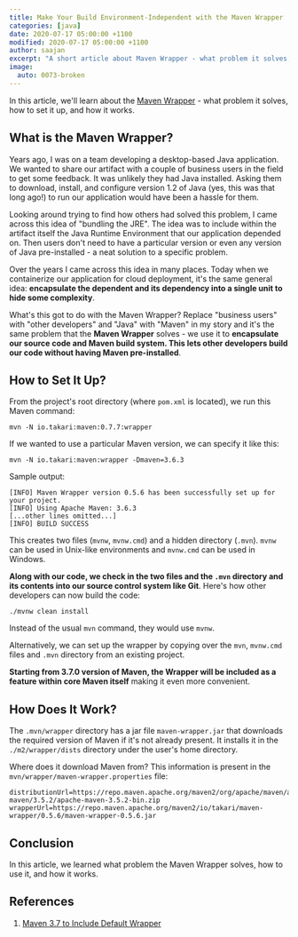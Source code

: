 ```yaml
---
title: Make Your Build Environment-Independent with the Maven Wrapper
categories: [java]
date: 2020-07-17 05:00:00 +1100
modified: 2020-07-17 05:00:00 +1100
author: saajan
excerpt: "A short article about Maven Wrapper - what problem it solves, how to set it up, and how it works"
image:
  auto: 0073-broken
---
```


In this article, we'll learn about the [Maven Wrapper](https://github.com/takari/maven-wrapper) - what problem it solves, how to set it up, and how it works.

## What is the Maven Wrapper?

Years ago, I was on a team developing a desktop-based Java application. We wanted to share our artifact with a couple of business users in the field to get some feedback. It was unlikely they had Java installed. Asking them to download, install, and configure version 1.2 of Java (yes, this was that long ago!) to run our application would have been a hassle for them. 

Looking around trying to find how others had solved this problem, I came across this idea of "bundling the JRE". The idea was to include within the artifact itself the Java Runtime Environment that our application depended on. Then users don't need to have a particular version or even any version of Java pre-installed - a neat solution to a specific problem. 

Over the years I came across this idea in many places. Today when we containerize our application for cloud deployment, it's the same general idea: **encapsulate the dependent and its dependency into a single unit to hide some complexity**. 

What's this got to do with the Maven Wrapper? Replace "business users" with "other developers" and "Java" with "Maven" in my story and it's the same problem that the **Maven Wrapper** solves - we use it to **encapsulate our source code and Maven build system. This lets other developers build our code without having Maven pre-installed**.

## How to Set It Up?

From the project's root directory (where `pom.xml` is located), we run this Maven command:

```
mvn -N io.takari:maven:0.7.7:wrapper
```

If we wanted to use a particular Maven version, we can specify it like this:

```
mvn -N io.takari:maven:wrapper -Dmaven=3.6.3
```

Sample output:

```
[INFO] Maven Wrapper version 0.5.6 has been successfully set up for your project.
[INFO] Using Apache Maven: 3.6.3
[...other lines omitted...]
[INFO] BUILD SUCCESS
```

This creates two files (`mvnw`, `mvnw.cmd`) and a hidden directory (`.mvn`). `mvnw` can be used in Unix-like environments and `mvnw.cmd` can be used in Windows. 

**Along with our code, we check in the two files and the `.mvn` directory and its contents into our source control system like Git**. Here's how other developers can now build the code:

```
./mvnw clean install
```

Instead of the usual `mvn` command, they would use `mvnw`. 

Alternatively, we can set up the wrapper by copying over the `mvn`, `mvnw.cmd` files and `.mvn` directory from an existing project.

**Starting from 3.7.0 version of Maven, the Wrapper will be included as a feature within core Maven itself** making it even more convenient. 

## How Does It Work?

The `.mvn/wrapper` directory has a jar file `maven-wrapper.jar` that downloads the required version of Maven if it's not already present. It installs it in the `./m2/wrapper/dists` directory under the user's home directory.

Where does it download Maven from? This information is present in the `mvn/wrapper/maven-wrapper.properties` file:

```
distributionUrl=https://repo.maven.apache.org/maven2/org/apache/maven/apache-maven/3.5.2/apache-maven-3.5.2-bin.zip
wrapperUrl=https://repo.maven.apache.org/maven2/io/takari/maven-wrapper/0.5.6/maven-wrapper-0.5.6.jar
```

## Conclusion

In this article, we learned what problem the Maven Wrapper solves, how to use it, and how it works.

## References

1. [Maven 3.7 to Include Default Wrapper](https://www.infoq.com/news/2020/04/maven-wrapper/)
